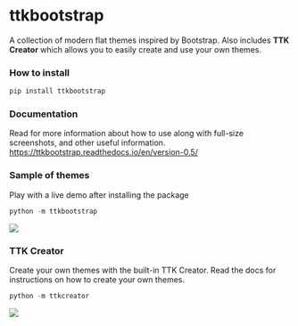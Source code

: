 # ttkbootstrap
A collection of modern flat themes inspired by Bootstrap. Also includes **TTK Creator** which allows you to easily create and use your own themes.

### How to install
```python
pip install ttkbootstrap
```

### Documentation
Read for more information about how to use along with full-size screenshots, and other useful information.
https://ttkbootstrap.readthedocs.io/en/version-0.5/

### Sample of themes
Play with a live demo after installing the package
```python
python -m ttkbootstrap
```
![](docs/images/ttkbootstrap.gif)

### TTK Creator
Create your own themes with the built-in TTK Creator. Read the docs for instructions on how to create your own themes.  
```python
python -m ttkcreator
```
![](docs/images/ttkcreator.png)




